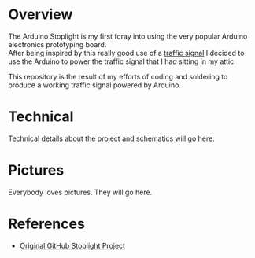 Overview
========
The Arduino Stoplight is my first foray into using the very popular Arduino electronics prototyping board.  
After being inspired by this really good use of a [traffic signal](http://urbanhonking.com/ideasfordozens/2010/05/19/the_github_stoplight/) 
I decided to use the Arduino to power the traffic signal that I had sitting in my attic.

This repository is the result of my efforts of coding and soldering to produce a working traffic signal powered by Arduino.

Technical
=========
Technical details about the project and schematics will go here.

Pictures
========
Everybody loves pictures.  They will go here.

References
==========
* [Original GitHub Stoplight Project](http://urbanhonking.com/ideasfordozens/2010/05/19/the_github_stoplight/)
